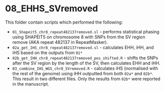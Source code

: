 # 08_EHHS_SVremoved

This folder contain scripts which performed the following:

* `01_Shapeit5_chr8_repeat482137removed.sl` - performs statistical phasing using SHAPEIT5 on chromosome 8 with SNPs from the SV region remove (AKA repeat 482137 in RepeatMasker).
* `02a_get_IHS_chr8_repeat482137removed.sl` - calculates EHH, iHH, and iHS based on the outputs from `01*`
* `02b_get_IHH_chr8_repeat482137removed_pos_shifted.R` - shifts the SNPs after the SV region by the length of the SV, then calculates EHH and iHH.
* `03_combine_IHS_WGS_chr8_SVremoved.R` - calculates iHS (normalised with the rest of the genome) using iHH outputted from both `02a*` and `02b*`. This result in two different files. Only the results from `02b*` were reported in the manuscript.
